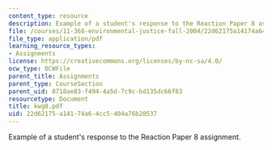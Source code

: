```yaml
---
content_type: resource
description: Example of a student's response to the Reaction Paper 8 assignment.
file: /courses/11-368-environmental-justice-fall-2004/22d62175a14174a64cc5404a76b20537_kwg8.pdf
file_type: application/pdf
learning_resource_types:
- Assignments
license: https://creativecommons.org/licenses/by-nc-sa/4.0/
ocw_type: OCWFile
parent_title: Assignments
parent_type: CourseSection
parent_uid: 8718ae83-f494-4a5d-7c9c-bd135dc66f83
resourcetype: Document
title: kwg8.pdf
uid: 22d62175-a141-74a6-4cc5-404a76b20537
---
```

Example of a student's response to the Reaction Paper 8 assignment.